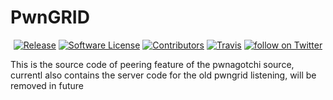 # PwnGRID

<p align="center">
  <p align="center">
    <a href="https://github.com/evilsocket/pwngrid/releases/latest"><img alt="Release" src="https://img.shields.io/github/release/evilsocket/pwngrid.svg?style=flat-square"></a>
    <a href="https://github.com/evilsocket/pwngrid/blob/master/LICENSE.md"><img alt="Software License" src="https://img.shields.io/badge/license-GPL3-brightgreen.svg?style=flat-square"></a>
    <a href="https://github.com/evilsocket/pwngrid/graphs/contributors"><img alt="Contributors" src="https://img.shields.io/github/contributors/evilsocket/pwngrid"/></a>
    <a href="https://travis-ci.org/evilsocket/pwngrid"><img alt="Travis" src="https://img.shields.io/travis/evilsocket/pwngrid/master.svg?style=flat-square"></a>
    <a href="https://twitter.com/intent/follow?screen_name=pwnagotchi"><img src="https://img.shields.io/twitter/follow/pwnagotchi?style=social&logo=twitter" alt="follow on Twitter"></a>
  </p>
</p>

This is the source code of peering feature of the pwnagotchi source, currentl also contains the server code for the old pwngrid listening, will be removed in future
